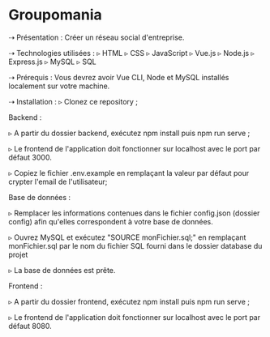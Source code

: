 # Groupomania
⇢ Présentation :
Créer un réseau social d'entreprise.

⇢ Technologies utilisées :
▹ HTML
▹ CSS
▹ JavaScript
▹ Vue.js
▹ Node.js
▹ Express.js
▹ MySQL
▹ SQL

⇢ Prérequis :
Vous devrez avoir Vue CLI, Node et MySQL installés localement sur votre machine.

⇢ Installation :
▹ Clonez ce repository ;

Backend :

▹ A partir du dossier backend, exécutez npm install puis npm run serve ;

▹ Le frontend de l'application doit fonctionner sur localhost avec le port par défaut 3000.

▹ Copiez le fichier .env.example en remplaçant la valeur par défaut pour crypter l'email de l'utilisateur;

Base de données :

▹ Remplacer les informations contenues dans le fichier config.json (dossier config) afin qu'elles correspondent à votre base de données.

▹ Ouvrez MySQL et exécutez "SOURCE monFichier.sql;" en remplaçant monFichier.sql par le nom du fichier SQL fourni dans le dossier database du projet

▹ La base de données est prête. 

Frontend :

▹ A partir du dossier frontend, exécutez npm install puis npm run serve ;

▹ Le frontend de l'application doit fonctionner sur localhost avec le port par défaut 8080.
